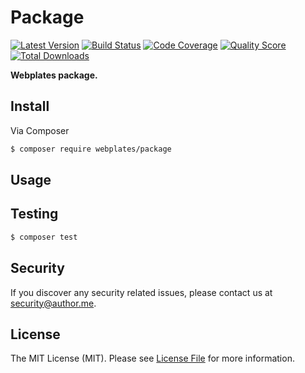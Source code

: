 # Package

[![Latest Version](https://img.shields.io/github/release/webplates/package.svg?style=flat-square)](https://github.com/webplates/package/releases)
[![Build Status](https://img.shields.io/travis/webplates/package.svg?style=flat-square)](https://travis-ci.org/webplates/package)
[![Code Coverage](https://img.shields.io/scrutinizer/coverage/g/webplates/package.svg?style=flat-square)](https://scrutinizer-ci.com/g/webplates/package)
[![Quality Score](https://img.shields.io/scrutinizer/g/webplates/package.svg?style=flat-square)](https://scrutinizer-ci.com/g/webplates/package)
[![Total Downloads](https://img.shields.io/packagist/dt/webplates/package.svg?style=flat-square)](https://packagist.org/packages/webplates/package)

**Webplates package.**


## Install

Via Composer

``` bash
$ composer require webplates/package
```


## Usage


## Testing

``` bash
$ composer test
```


## Security

If you discover any security related issues, please contact us at [security@author.me](mailto:security@author.me).


## License

The MIT License (MIT). Please see [License File](LICENSE) for more information.
